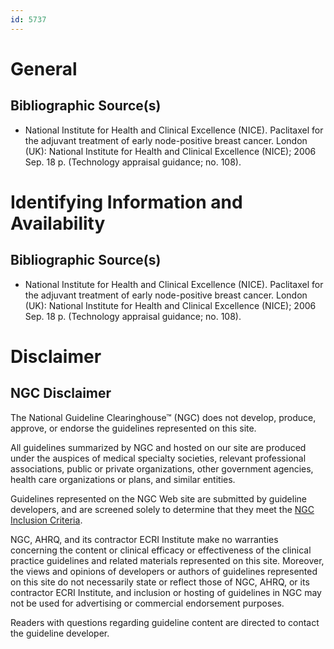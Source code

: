 ```yaml
---
id: 5737
---
```


# General

## Bibliographic Source(s)

- National Institute for Health and Clinical Excellence (NICE). Paclitaxel for the adjuvant treatment of early node-positive breast cancer. London (UK): National Institute for Health and Clinical Excellence (NICE); 2006 Sep. 18 p. (Technology appraisal guidance; no. 108).

# Identifying Information and Availability

## Bibliographic Source(s)

- National Institute for Health and Clinical Excellence (NICE). Paclitaxel for the adjuvant treatment of early node-positive breast cancer. London (UK): National Institute for Health and Clinical Excellence (NICE); 2006 Sep. 18 p. (Technology appraisal guidance; no. 108).

# Disclaimer

## NGC Disclaimer

The National Guideline Clearinghouse™ (NGC) does not develop, produce, approve, or endorse the guidelines represented on this site.

All guidelines summarized by NGC and hosted on our site are produced under the auspices of medical specialty societies, relevant professional associations, public or private organizations, other government agencies, health care organizations or plans, and similar entities.

Guidelines represented on the NGC Web site are submitted by guideline developers, and are screened solely to determine that they meet the [NGC Inclusion Criteria](/help-and-about/summaries/inclusion-criteria).

NGC, AHRQ, and its contractor ECRI Institute make no warranties concerning the content or clinical efficacy or effectiveness of the clinical practice guidelines and related materials represented on this site. Moreover, the views and opinions of developers or authors of guidelines represented on this site do not necessarily state or reflect those of NGC, AHRQ, or its contractor ECRI Institute, and inclusion or hosting of guidelines in NGC may not be used for advertising or commercial endorsement purposes.

Readers with questions regarding guideline content are directed to contact the guideline developer.

